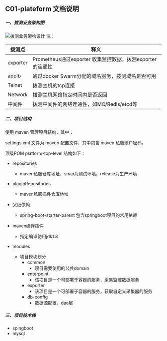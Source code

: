 ## C01-plateform 文档说明

##### 一、拨测业务架构图

![拨测业务架构设计](https://JuyLee.github.io/img/20180827/拨测业务架构设计.png)
注：			

| 拨测点   | 释义                                                      |
| -------- | --------------------------------------------------------- |
| exporter | Prometheus通过exporter 收集监控数据，拨测exporter的连通性 |
| applb    | 通过docker Swarm分配的域名服务，拨测域名是否可用          |
| Telnet   | 拨测主机的tcp连接                                         |
| Network  | 拨测主机网络指定时间内是否返回                            |
| 中间件   | 拨测中间件的网络连通性，如MQ/Redis/etcd等                 |

##### 二、项目结构

使用 maven 管理项目结构，其中：

settings.xml 文件为 maven 配置文件，其中包含 maven 私服账户密码。

顶级POM platform-top-level 结构如下：

- repositories  

  - maven私服仓库地址，snap为测试环境，release为生产环境

- pluginRepositories

  - maven私服插件仓库地址

- 父级依赖

  - spring-boot-starter-parent 包含springboot项目的常用依赖

- maven编译插件

  - 指定编译使用jdk1.8

- modules

  - 项目模块划分
    - common
      - 项目需要使用的公共domain
    - enterpoint
      - 该项目是一个可部署于容器的服务，采集监控数据服务
    - exporter
      - 该项目是一个可部署于容器的服务，获取自定义采集器的服务
    - db-config
      - 数据源配置，dao层


##### 三、项目技术栈

- spingboot
- mysql



